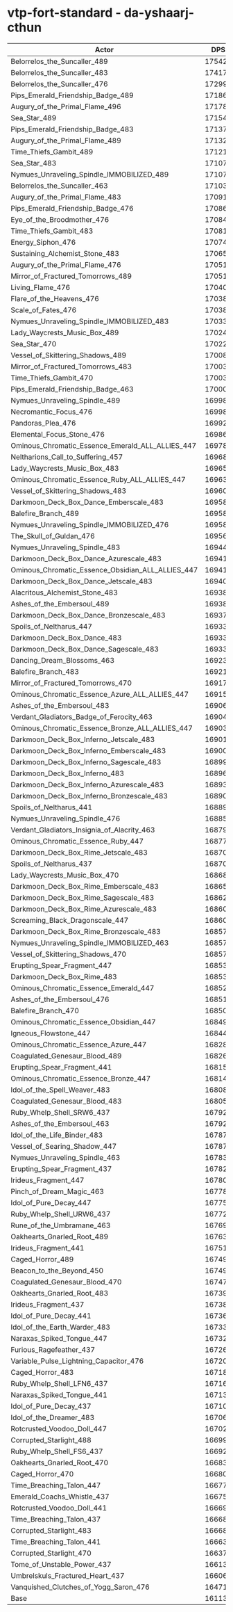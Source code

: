 # vtp-fort-standard - da-yshaarj-cthun
| Actor | DPS | Increase |
|---|:---:|:---:|
|Belorrelos_the_Suncaller_489|175426|8.87%|
|Belorrelos_the_Suncaller_483|174174|8.09%|
|Belorrelos_the_Suncaller_476|172998|7.36%|
|Pips_Emerald_Friendship_Badge_489|171860|6.66%|
|Augury_of_the_Primal_Flame_496|171783|6.61%|
|Sea_Star_489|171543|6.46%|
|Pips_Emerald_Friendship_Badge_483|171373|6.35%|
|Augury_of_the_Primal_Flame_489|171324|6.32%|
|Time_Thiefs_Gambit_489|171218|6.26%|
|Sea_Star_483|171079|6.17%|
|Nymues_Unraveling_Spindle_IMMOBILIZED_489|171075|6.17%|
|Belorrelos_the_Suncaller_463|171037|6.15%|
|Augury_of_the_Primal_Flame_483|170913|6.07%|
|Pips_Emerald_Friendship_Badge_476|170865|6.04%|
|Eye_of_the_Broodmother_476|170841|6.02%|
|Time_Thiefs_Gambit_483|170813|6.01%|
|Energy_Siphon_476|170742|5.96%|
|Sustaining_Alchemist_Stone_483|170655|5.91%|
|Augury_of_the_Primal_Flame_476|170519|5.82%|
|Mirror_of_Fractured_Tomorrows_489|170510|5.82%|
|Living_Flame_476|170403|5.75%|
|Flare_of_the_Heavens_476|170387|5.74%|
|Scale_of_Fates_476|170386|5.74%|
|Nymues_Unraveling_Spindle_IMMOBILIZED_483|170333|5.71%|
|Lady_Waycrests_Music_Box_489|170248|5.66%|
|Sea_Star_470|170225|5.64%|
|Vessel_of_Skittering_Shadows_489|170084|5.55%|
|Mirror_of_Fractured_Tomorrows_483|170038|5.53%|
|Time_Thiefs_Gambit_470|170034|5.52%|
|Pips_Emerald_Friendship_Badge_463|170002|5.50%|
|Nymues_Unraveling_Spindle_489|169988|5.50%|
|Necromantic_Focus_476|169982|5.49%|
|Pandoras_Plea_476|169928|5.46%|
|Elemental_Focus_Stone_476|169865|5.42%|
|Ominous_Chromatic_Essence_Emerald_ALL_ALLIES_447|169783|5.37%|
|Neltharions_Call_to_Suffering_457|169680|5.30%|
|Lady_Waycrests_Music_Box_483|169652|5.29%|
|Ominous_Chromatic_Essence_Ruby_ALL_ALLIES_447|169635|5.28%|
|Vessel_of_Skittering_Shadows_483|169609|5.26%|
|Darkmoon_Deck_Box_Dance_Emberscale_483|169587|5.25%|
|Balefire_Branch_489|169583|5.24%|
|Nymues_Unraveling_Spindle_IMMOBILIZED_476|169580|5.24%|
|The_Skull_of_Guldan_476|169569|5.24%|
|Nymues_Unraveling_Spindle_483|169448|5.16%|
|Darkmoon_Deck_Box_Dance_Azurescale_483|169411|5.14%|
|Ominous_Chromatic_Essence_Obsidian_ALL_ALLIES_447|169410|5.14%|
|Darkmoon_Deck_Box_Dance_Jetscale_483|169401|5.13%|
|Alacritous_Alchemist_Stone_483|169385|5.12%|
|Ashes_of_the_Embersoul_489|169383|5.12%|
|Darkmoon_Deck_Box_Dance_Bronzescale_483|169372|5.11%|
|Spoils_of_Neltharus_447|169333|5.09%|
|Darkmoon_Deck_Box_Dance_483|169332|5.09%|
|Darkmoon_Deck_Box_Dance_Sagescale_483|169330|5.09%|
|Dancing_Dream_Blossoms_463|169232|5.03%|
|Balefire_Branch_483|169213|5.01%|
|Mirror_of_Fractured_Tomorrows_470|169172|4.99%|
|Ominous_Chromatic_Essence_Azure_ALL_ALLIES_447|169152|4.98%|
|Ashes_of_the_Embersoul_483|169060|4.92%|
|Verdant_Gladiators_Badge_of_Ferocity_463|169048|4.91%|
|Ominous_Chromatic_Essence_Bronze_ALL_ALLIES_447|169031|4.90%|
|Darkmoon_Deck_Box_Inferno_Jetscale_483|169010|4.89%|
|Darkmoon_Deck_Box_Inferno_Emberscale_483|169000|4.88%|
|Darkmoon_Deck_Box_Inferno_Sagescale_483|168997|4.88%|
|Darkmoon_Deck_Box_Inferno_483|168969|4.86%|
|Darkmoon_Deck_Box_Inferno_Azurescale_483|168936|4.84%|
|Darkmoon_Deck_Box_Inferno_Bronzescale_483|168909|4.83%|
|Spoils_of_Neltharus_441|168898|4.82%|
|Nymues_Unraveling_Spindle_476|168851|4.79%|
|Verdant_Gladiators_Insignia_of_Alacrity_463|168792|4.75%|
|Ominous_Chromatic_Essence_Ruby_447|168773|4.74%|
|Darkmoon_Deck_Box_Rime_Jetscale_483|168709|4.70%|
|Spoils_of_Neltharus_437|168708|4.70%|
|Lady_Waycrests_Music_Box_470|168688|4.69%|
|Darkmoon_Deck_Box_Rime_Emberscale_483|168652|4.67%|
|Darkmoon_Deck_Box_Rime_Sagescale_483|168624|4.65%|
|Darkmoon_Deck_Box_Rime_Azurescale_483|168605|4.64%|
|Screaming_Black_Dragonscale_447|168602|4.64%|
|Darkmoon_Deck_Box_Rime_Bronzescale_483|168575|4.62%|
|Nymues_Unraveling_Spindle_IMMOBILIZED_463|168571|4.62%|
|Vessel_of_Skittering_Shadows_470|168570|4.62%|
|Erupting_Spear_Fragment_447|168536|4.59%|
|Darkmoon_Deck_Box_Rime_483|168534|4.59%|
|Ominous_Chromatic_Essence_Emerald_447|168523|4.59%|
|Ashes_of_the_Embersoul_476|168515|4.58%|
|Balefire_Branch_470|168501|4.57%|
|Ominous_Chromatic_Essence_Obsidian_447|168492|4.57%|
|Igneous_Flowstone_447|168441|4.54%|
|Ominous_Chromatic_Essence_Azure_447|168287|4.44%|
|Coagulated_Genesaur_Blood_489|168269|4.43%|
|Erupting_Spear_Fragment_441|168156|4.36%|
|Ominous_Chromatic_Essence_Bronze_447|168141|4.35%|
|Idol_of_the_Spell_Weaver_483|168086|4.31%|
|Coagulated_Genesaur_Blood_483|168057|4.30%|
|Ruby_Whelp_Shell_SRW6_437|167928|4.22%|
|Ashes_of_the_Embersoul_463|167927|4.22%|
|Idol_of_the_Life_Binder_483|167879|4.19%|
|Vessel_of_Searing_Shadow_447|167872|4.18%|
|Nymues_Unraveling_Spindle_463|167832|4.16%|
|Erupting_Spear_Fragment_437|167828|4.15%|
|Irideus_Fragment_447|167807|4.14%|
|Pinch_of_Dream_Magic_463|167780|4.12%|
|Idol_of_Pure_Decay_447|167752|4.11%|
|Ruby_Whelp_Shell_URW6_437|167728|4.09%|
|Rune_of_the_Umbramane_463|167695|4.07%|
|Oakhearts_Gnarled_Root_489|167638|4.04%|
|Irideus_Fragment_441|167511|3.96%|
|Caged_Horror_489|167498|3.95%|
|Beacon_to_the_Beyond_450|167492|3.95%|
|Coagulated_Genesaur_Blood_470|167479|3.94%|
|Oakhearts_Gnarled_Root_483|167390|3.88%|
|Irideus_Fragment_437|167388|3.88%|
|Idol_of_Pure_Decay_441|167360|3.86%|
|Idol_of_the_Earth_Warder_483|167331|3.85%|
|Naraxas_Spiked_Tongue_447|167329|3.85%|
|Furious_Ragefeather_437|167264|3.80%|
|Variable_Pulse_Lightning_Capacitor_476|167205|3.77%|
|Caged_Horror_483|167180|3.75%|
|Ruby_Whelp_Shell_LFN6_437|167168|3.75%|
|Naraxas_Spiked_Tongue_441|167135|3.72%|
|Idol_of_Pure_Decay_437|167106|3.71%|
|Idol_of_the_Dreamer_483|167061|3.68%|
|Rotcrusted_Voodoo_Doll_447|167026|3.66%|
|Corrupted_Starlight_488|166998|3.64%|
|Ruby_Whelp_Shell_FS6_437|166922|3.59%|
|Oakhearts_Gnarled_Root_470|166836|3.54%|
|Caged_Horror_470|166802|3.52%|
|Time_Breaching_Talon_447|166771|3.50%|
|Emerald_Coachs_Whistle_437|166751|3.49%|
|Rotcrusted_Voodoo_Doll_441|166697|3.45%|
|Time_Breaching_Talon_437|166683|3.44%|
|Corrupted_Starlight_483|166680|3.44%|
|Time_Breaching_Talon_441|166636|3.41%|
|Corrupted_Starlight_470|166379|3.26%|
|Tome_of_Unstable_Power_437|166136|3.10%|
|Umbrelskuls_Fractured_Heart_437|166060|3.06%|
|Vanquished_Clutches_of_Yogg_Saron_476|164715|2.22%|
|Base|161133|0.00%|
